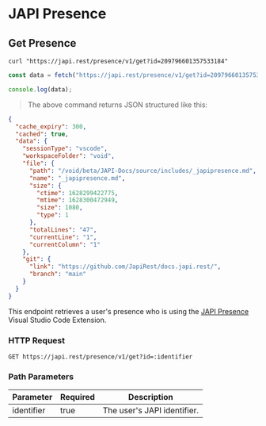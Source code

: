 # JAPI Presence

## Get Presence

```shell
curl "https://japi.rest/presence/v1/get?id=209796601357533184"
```

```javascript
const data = fetch("https://japi.rest/presence/v1/get?id=209796601357533184").then(res => res.json())

console.log(data);
```

> The above command returns JSON structured like this:

```json
{
  "cache_expiry": 300,
  "cached": true,
  "data": {
    "sessionType": "vscode",
    "workspaceFolder": "void",
    "file": {
      "path": "/void/beta/JAPI-Docs/source/includes/_japipresence.md",
      "name": "_japipresence.md",
      "size": {
        "ctime": 1628299422775,
        "mtime": 1628300472949,
        "size": 1080,
        "type": 1
      },
      "totalLines": "47",
      "currentLine": "1",
      "currentColumn": "1"
    },
    "git": {
      "link": "https://github.com/JapiRest/docs.japi.rest/",
      "branch": "main"
    }
  }
}
```

This endpoint retrieves a user's presence who is using the [JAPI Presence](https://marketplace.visualstudio.com/items?itemName=japirest.japi-presence) Visual Studio Code Extension.

### HTTP Request

`GET https://japi.rest/presence/v1/get?id=:identifier`

### Path Parameters

Parameter  | Required | Description
---------- | -------- | -----------
identifier | true     | The user's JAPI identifier.